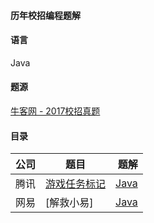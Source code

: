 #### 历年校招编程题解

#### 语言
Java

#### 题源
[牛客网 - 2017校招真题](https://www.nowcoder.com/ta/2017test)

#### 目录

| 公司 | 题目 | 题解 | 
| - | - | -: | 
| 腾讯 | [游戏任务标记](https://github.com/WavyPeng/CompanyProgramTest/blob/master/src/tencent/y2017/README.md) | [Java](https://github.com/WavyPeng/CompanyProgramTest/blob/master/src/tencent/y2017/GameTaskMark.java) |
| 网易 | [解救小易] | [Java](https://github.com/WavyPeng/CompanyProgramTest/blob/master/src/netease/y2017/SaveXiaoYi.java) |

